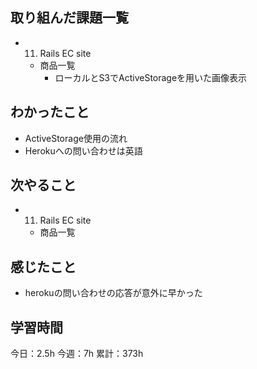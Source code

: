 ## 取り組んだ課題一覧

- 11. Rails EC site
  - 商品一覧
    - ローカルとS3でActiveStorageを用いた画像表示

## わかったこと

- ActiveStorage使用の流れ
- Herokuへの問い合わせは英語

## 次やること

- 11. Rails EC site
  - 商品一覧

## 感じたこと

- herokuの問い合わせの応答が意外に早かった

## 学習時間

今日：2.5h
今週：7h
累計：373h

